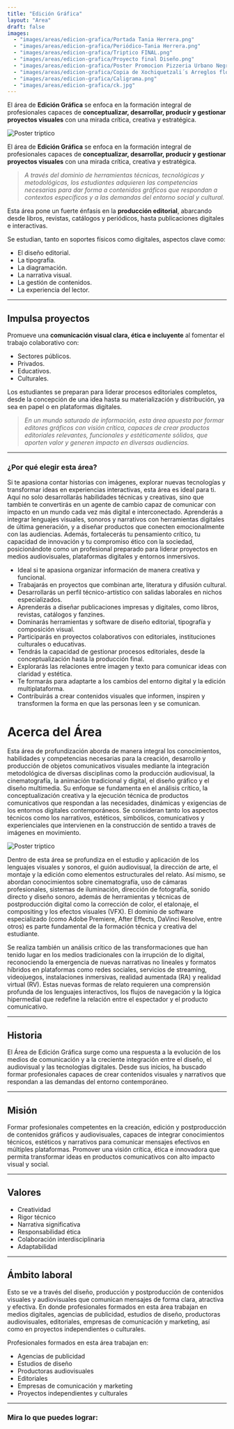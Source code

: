```yaml
---
title: "Edición Gráfica"
layout: "Area"
draft: false
images:
  - "images/areas/edicion-grafica/Portada Tania Herrera.png"
  - "images/areas/edicion-grafica/Periódico-Tania Herrera.png"
  - "images/areas/edicion-grafica/Triptico FINAL.png"
  - "images/areas/edicion-grafica/Proyecto final Diseño.png"
  - "images/areas/edicion-grafica/Poster Promocion Pizzeria Urbano Negro y Naranja.png"
  - "images/areas/edicion-grafica/Copia de Xochiquetzali´s Arreglos florales (1).jpg"
  - "images/areas/edicion-grafica/Caligrama.png"
  - "images/areas/edicion-grafica/ck.jpg"
---
```


El área de **Edición Gráfica** se enfoca en la formación integral de profesionales capaces de **conceptualizar, desarrollar, producir y gestionar proyectos visuales** con una mirada crítica, creativa y estratégica.

<!--more-->
![Poster triptico](/FAD-WebPage/images/areas/edicion-grafica/Edición_Gráfica.png)

El área de **Edición Gráfica** se enfoca en la formación integral de profesionales capaces de **conceptualizar, desarrollar, producir y gestionar proyectos visuales** con una mirada crítica, creativa y estratégica.


> *A través del dominio de herramientas técnicas, tecnológicas y metodológicas, los estudiantes adquieren las competencias necesarias para dar forma a contenidos gráficos que respondan a contextos específicos y a las demandas del entorno social y cultural.*

Esta área pone un fuerte énfasis en la **producción editorial**, abarcando desde libros, revistas, catálogos y periódicos, hasta publicaciones digitales e interactivas. 

Se estudian, tanto en soportes físicos como digitales, aspectos clave como: 
- El diseño editorial.
- La tipografía.
- La diagramación.
- La narrativa visual.
- La gestión de contenidos.
- La experiencia del lector.

---

## Impulsa proyectos

Promueve una **comunicación visual clara, ética e incluyente** al fomentar el trabajo colaborativo con:
- Sectores públicos.
- Privados.
- Educativos.
- Culturales.

Los estudiantes se preparan para liderar procesos editoriales completos, desde la concepción de una idea hasta su materialización y distribución, ya sea en papel o en plataformas digitales.

> *En un mundo saturado de información, esta área apuesta por formar editores gráficos con visión crítica, capaces de crear productos editoriales relevantes, funcionales y estéticamente sólidos, que aporten valor y generen impacto en diversas audiencias.*

---

### ¿Por qué elegir esta área?

Si te apasiona contar historias con imágenes, explorar nuevas tecnologías y transformar ideas en experiencias interactivas, esta área es ideal para ti. Aquí no solo desarrollarás habilidades técnicas y creativas, sino que también te convertirás en un agente de cambio capaz de comunicar con impacto en un mundo cada vez más digital e interconectado. Aprenderás a integrar lenguajes visuales, sonoros y narrativos con herramientas digitales de última generación, y a diseñar productos que conecten emocionalmente con las audiencias. Además, fortalecerás tu pensamiento crítico, tu capacidad de innovación y tu compromiso ético con la sociedad, posicionándote como un profesional preparado para liderar proyectos en medios audiovisuales, plataformas digitales y entornos inmersivos.

- Ideal si te apasiona organizar información de manera creativa y funcional.
- Trabajarás en proyectos que combinan arte, literatura y difusión cultural.
- Desarrollarás un perfil técnico-artístico con salidas laborales en nichos especializados.
- Aprenderás a diseñar publicaciones impresas y digitales, como libros, revistas, catálogos y fanzines.
- Dominarás herramientas y software de diseño editorial, tipografía y composición visual.
- Participarás en proyectos colaborativos con editoriales, instituciones culturales o educativas.
- Tendrás la capacidad de gestionar procesos editoriales, desde la conceptualización hasta la producción final.
- Explorarás las relaciones entre imagen y texto para comunicar ideas con claridad y estética.
- Te formarás para adaptarte a los cambios del entorno digital y la edición multiplataforma.
- Contribuirás a crear contenidos visuales que informen, inspiren y transformen la forma en que las personas leen y se comunican.



# Acerca del Área

Esta área de profundización aborda de manera integral los conocimientos, habilidades y competencias necesarias para la creación, desarrollo y producción de objetos comunicativos visuales mediante la integración metodológica de diversas disciplinas como la producción audiovisual, la cinematografía, la animación tradicional y digital, el diseño gráfico y el diseño multimedia. Su enfoque se fundamenta en el análisis crítico, la conceptualización creativa y la ejecución técnica de productos comunicativos que respondan a las necesidades, dinámicas y exigencias de los entornos digitales contemporáneos. Se consideran tanto los aspectos técnicos como los narrativos, estéticos, simbólicos, comunicativos y experienciales que intervienen en la construcción de sentido a través de imágenes en movimiento.

![Poster triptico](/FAD-WebPage/images/areas/edicion-grafica/ck.jpg)

Dentro de esta área se profundiza en el estudio y aplicación de los lenguajes visuales y sonoros, el guión audiovisual, la dirección de arte, el montaje y la edición como elementos estructurales del relato. Así mismo, se abordan conocimientos sobre cinematografía, uso de cámaras profesionales, sistemas de iluminación, dirección de fotografía, sonido directo y diseño sonoro, además de herramientas y técnicas de postproducción digital como la corrección de color, el etalonaje, el compositing y los efectos visuales (VFX). El dominio de software especializado (como Adobe Premiere, After Effects, DaVinci Resolve, entre otros) es parte fundamental de la formación técnica y creativa del estudiante.

Se realiza también un análisis crítico de las transformaciones que han tenido lugar en los medios tradicionales con la irrupción de lo digital, reconociendo la emergencia de nuevas narrativas no lineales y formatos híbridos en plataformas como redes sociales, servicios de streaming, videojuegos, instalaciones inmersivas, realidad aumentada (RA) y realidad virtual (RV). Estas nuevas formas de relato requieren una comprensión profunda de los lenguajes interactivos, los flujos de navegación y la lógica hipermedial que redefine la relación entre el espectador y el producto comunicativo.

---

## Historia

El Área de Edición Gráfica surge como una respuesta a la evolución de los medios de comunicación y a la creciente integración entre el diseño, el audiovisual y las tecnologías digitales. Desde sus inicios, ha buscado formar profesionales capaces de crear contenidos visuales y narrativos que respondan a las demandas del entorno contemporáneo.

---

## Misión

Formar profesionales competentes en la creación, edición y postproducción de contenidos gráficos y audiovisuales, capaces de integrar conocimientos técnicos, estéticos y narrativos para comunicar mensajes efectivos en múltiples plataformas. Promover una visión crítica, ética e innovadora que permita transformar ideas en productos comunicativos con alto impacto visual y social.

---

## Valores

- Creatividad  
- Rigor técnico  
- Narrativa significativa  
- Responsabilidad ética  
- Colaboración interdisciplinaria  
- Adaptabilidad  

---

## Ámbito laboral

Esto se ve a través del diseño, producción y postproducción de contenidos visuales y audiovisuales que comunican mensajes de forma clara, atractiva y efectiva. En donde profesionales formados en esta área trabajan en medios digitales, agencias de publicidad, estudios de diseño, productoras audiovisuales, editoriales, empresas de comunicación y marketing, así como en proyectos independientes o culturales.

Profesionales formados en esta área trabajan en:
- Agencias de publicidad  
- Estudios de diseño  
- Productoras audiovisuales  
- Editoriales  
- Empresas de comunicación y marketing  
- Proyectos independientes y culturales  

---

###  Mira lo que puedes lograr: